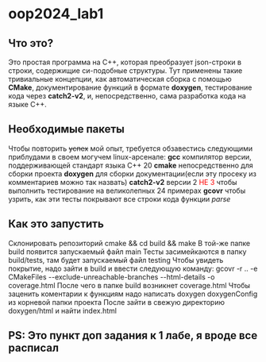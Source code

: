 # oop2024_lab1
## Что это?
Это простая программа на C++, которая преобразует json-строки в строки, содержищие си-подобные структуры. Тут применены такие тривиальные концепции, как автоматическая сборка с помощью **CMake**, документирование функций в формате **doxygen**, тестирование кода через **catch2-v2**, и, непосредственно, сама разработка кода на языке C++.
## Необходимые пакеты
Чтобы повторить ~~успех~~ мой опыт, требуется обзавестись следующими приблудами в своем могучем linux-арсенале:
**gcc** компилятор версии, поддерживающей стандарт языка C++ 20
**cmake** непосредственно для сборки проекта
**doxygen** для сборки документации(если эту просеку из комментариев можно так назвать)
**catch2-v2** версии 2 <span style="color:red">НЕ 3</span> чтобы выполнить тестирование на великолепных 24 примерах
**gcovr** чтобы узрить, как эти тесты покрывают все строки кода функции <em>parse</em>
## Как это запустить
Склонировать репозиторий
cmake && cd build && make
В той-же папке build появится запускаемый файл main
Тесты засимейкаются в папку build/tests, там будет запускаемый файл testing
Чтобы увидеть покрытие, надо зайти в build и ввести следующую команду:
gcovr -r .. -e CMakeFiles --exclude-unreachable-branches --html-details -o coverage.html
После чего в папке build возникнет coverage.html
Чтобы заценить коментарии к функциям надо написать doxygen doxygenConfig из корневой папки проекта
После зайти в свежую директорию doxygen/html и найти index.html
## PS: Это пункт доп задания к 1 лабе, я вроде все расписал